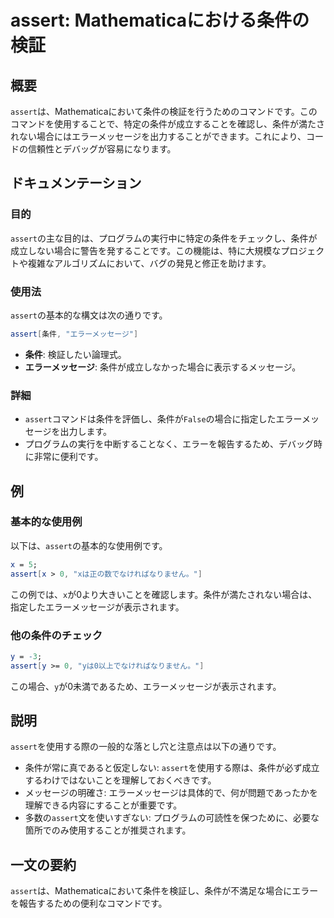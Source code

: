 <!--
Meta Description: # assert: Mathematicaにおける条件の検証 ## 概要 `assert`は、Mathematicaにおいて条件の検証を行うためのコマンドです。このコマンドを使用することで、特定の条件が成立することを確認し、条件が満たされない場合にはエラーメッセージを出力することができます。これによ...
Meta Keywords: assert, mathematica, エラーメッセージ, mathematicaにおける条件の検証, mathematicaにおいて条件の検証を行うためのコマンドです
-->

# assert: Mathematicaにおける条件の検証

## 概要
`assert`は、Mathematicaにおいて条件の検証を行うためのコマンドです。このコマンドを使用することで、特定の条件が成立することを確認し、条件が満たされない場合にはエラーメッセージを出力することができます。これにより、コードの信頼性とデバッグが容易になります。

## ドキュメンテーション
### 目的
`assert`の主な目的は、プログラムの実行中に特定の条件をチェックし、条件が成立しない場合に警告を発することです。この機能は、特に大規模なプロジェクトや複雑なアルゴリズムにおいて、バグの発見と修正を助けます。

### 使用法
`assert`の基本的な構文は次の通りです。

```mathematica
assert[条件, "エラーメッセージ"]
```

- **条件**: 検証したい論理式。
- **エラーメッセージ**: 条件が成立しなかった場合に表示するメッセージ。

### 詳細
- `assert`コマンドは条件を評価し、条件が`False`の場合に指定したエラーメッセージを出力します。
- プログラムの実行を中断することなく、エラーを報告するため、デバッグ時に非常に便利です。

## 例
### 基本的な使用例
以下は、`assert`の基本的な使用例です。

```mathematica
x = 5;
assert[x > 0, "xは正の数でなければなりません。"]
```
この例では、`x`が0より大きいことを確認します。条件が満たされない場合は、指定したエラーメッセージが表示されます。

### 他の条件のチェック
```mathematica
y = -3;
assert[y >= 0, "yは0以上でなければなりません。"]
```
この場合、`y`が0未満であるため、エラーメッセージが表示されます。

## 説明
`assert`を使用する際の一般的な落とし穴と注意点は以下の通りです。

- 条件が常に真であると仮定しない: `assert`を使用する際は、条件が必ず成立するわけではないことを理解しておくべきです。
- メッセージの明確さ: エラーメッセージは具体的で、何が問題であったかを理解できる内容にすることが重要です。
- 多数の`assert`文を使いすぎない: プログラムの可読性を保つために、必要な箇所でのみ使用することが推奨されます。

## 一文の要約
`assert`は、Mathematicaにおいて条件を検証し、条件が不満足な場合にエラーを報告するための便利なコマンドです。